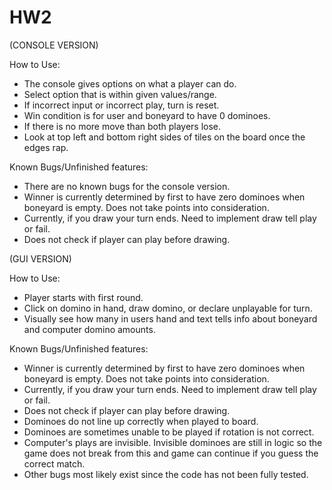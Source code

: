 # HW2

(CONSOLE VERSION)

How to Use:
- The console gives options on what a player can do.
- Select option that is within given values/range.
- If incorrect input or incorrect play, turn is reset.
- Win condition is for user and boneyard to have 0 dominoes.
- If there is no more move than both players lose.
- Look at top left and bottom right sides of tiles on the board
    once the edges rap.

Known Bugs/Unfinished features:
- There are no known bugs for the console version.
- Winner is currently determined by first to have zero dominoes
    when boneyard is empty. Does not take points into consideration.
- Currently, if you draw your turn ends. Need to 
    implement draw tell play or fail.
- Does not check if player can play before drawing.

(GUI VERSION)

How to Use:
- Player starts with first round.
- Click on domino in hand, draw domino, or declare unplayable for turn.
- Visually see how many in users hand and text tells info 
    about boneyard and computer domino amounts.

Known Bugs/Unfinished features:
- Winner is currently determined by first to have zero dominoes
  when boneyard is empty. Does not take points into consideration.
- Currently, if you draw your turn ends. Need to
  implement draw tell play or fail.
- Does not check if player can play before drawing.
- Dominoes do not line up correctly when played to board.
- Dominoes are sometimes unable to be played if rotation is not correct.
- Computer's plays are invisible. Invisible dominoes are still in logic 
    so the game does not break from this and game can continue if you 
    guess the correct match.
- Other bugs most likely exist since the code has not been fully tested.